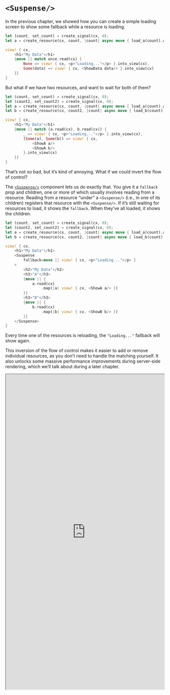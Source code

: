 # `<Suspense/>`

In the previous chapter, we showed how you can create a simple loading screen to show some fallback while a resource is loading.

```rust
let (count, set_count) = create_signal(cx, 0);
let a = create_resource(cx, count, |count| async move { load_a(count).await });

view! { cx,
	<h1>"My Data"</h1>
	{move || match once.read(cx) {
		None => view! { cx, <p>"Loading..."</p> }.into_view(cx),
		Some(data) => view! { cx, <ShowData data/> }.into_view(cx)
	}}
}
```

But what if we have two resources, and want to wait for both of them?

```rust
let (count, set_count) = create_signal(cx, 0);
let (count2, set_count2) = create_signal(cx, 0);
let a = create_resource(cx, count, |count| async move { load_a(count).await });
let b = create_resource(cx, count2, |count| async move { load_b(count).await });

view! { cx,
	<h1>"My Data"</h1>
	{move || match (a.read(cx), b.read(cx)) {
		_ => view! { cx, <p>"Loading..."</p> }.into_view(cx),
		(Some(a), Some(b)) => view! { cx,
			<ShowA a/>
			<ShowA b/>
		}.into_view(cx)
	}}
}
```

That’s not _so_ bad, but it’s kind of annoying. What if we could invert the flow of control?

The [`<Suspense/>`](https://docs.rs/leptos/latest/leptos/fn.Suspense.html) component lets us do exactly that. You give it a `fallback` prop and children, one or more of which usually involves reading from a resource. Reading from a resource “under” a `<Suspense/>` (i.e., in one of its children) registers that resource with the `<Suspense/>`. If it’s still waiting for resources to load, it shows the `fallback`. When they’ve all loaded, it shows the children.

```rust
let (count, set_count) = create_signal(cx, 0);
let (count2, set_count2) = create_signal(cx, 0);
let a = create_resource(cx, count, |count| async move { load_a(count).await });
let b = create_resource(cx, count2, |count| async move { load_b(count).await });

view! { cx,
	<h1>"My Data"</h1>
	<Suspense
		fallback=move || view! { cx, <p>"Loading..."</p> }
	>
		<h2>"My Data"</h2>
		<h3>"A"</h3>
		{move || {
			a.read(cx)
				.map(|a| view! { cx, <ShowA a/> })
		}}
		<h3>"B"</h3>
		{move || {
			b.read(cx)
				.map(|b| view! { cx, <ShowB b/> })
		}}
	</Suspense>
}
```

Every time one of the resources is reloading, the `"Loading..."` fallback will show again.

This inversion of the flow of control makes it easier to add or remove individual resources, as you don’t need to handle the matching yourself. It also unlocks some massive performance improvements during server-side rendering, which we’ll talk about during a later chapter.

<iframe src="https://codesandbox.io/p/sandbox/10-async-resources-4z0qt3?file=%2Fsrc%2Fmain.rs&selection=%5B%7B%22endColumn%22%3A1%2C%22endLineNumber%22%3A3%2C%22startColumn%22%3A1%2C%22startLineNumber%22%3A3%7D%5D" width="100%" height="1000px"></iframe>
